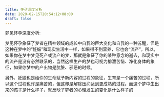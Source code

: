 ```yaml
---
title: 怀孕深度分析
date: 2020-02-15T20:54:12+08:00
draft: false
---
```


梦见怀孕深度分析:

梦见怀孕象征了梦者在精神领域的成长中自我的巨大变化和自我的一种苏醒，但是这种在梦中的“妊娠”和现实生活中一样，如果得不到营养，它也会“流产”，所以，如果你在梦中梦见死产或流产的梦，那就是象征了你的某种意念的逝去，和现实中的流产是没有必然联系的，当然这样生产的梦也可视为排泄苦恼、净化身体的象征，如果你梦中的产出物是肮脏、邪恶的时候。

另外，妊娠也是给你的生命赋予新内容的过程的象征，生育是一个痛苦的过程，所以这个过程也许是痛苦的，但这却是解除压抑达到更成熟的过程，而这个梦中生出来的孩子是什么样子，就反映了梦者的心理发生的变化是什么样子的
